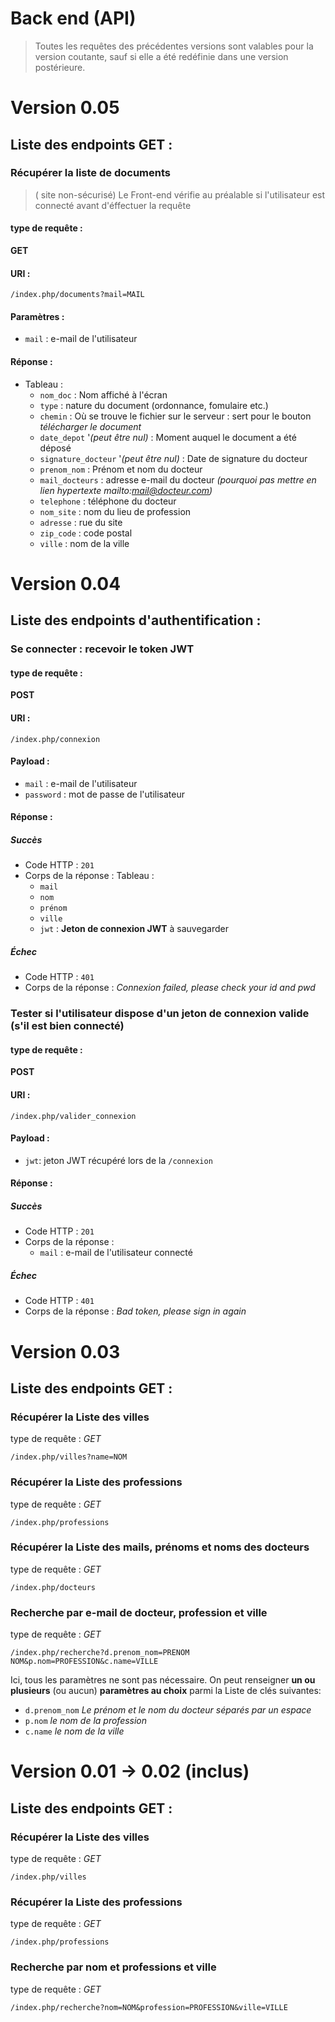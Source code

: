 # Back end (API)
> Toutes les requêtes des précédentes versions sont valables pour la version coutante, sauf si elle a été redéfinie dans une version postérieure.
# Version 0.05
## Liste des endpoints GET :
### Récupérer la liste de documents
> ( site non-sécurisé) Le Front-end vérifie au préalable si l'utilisateur est connecté avant d'éffectuer la requête
#### type de requête : 
**GET**
#### URI : 
```
/index.php/documents?mail=MAIL
```
#### Paramètres :
- `mail` :  e-mail de l'utilisateur
#### Réponse :
- Tableau :
  - `nom_doc` : Nom affiché à l'écran
  - `type` : nature du document (ordonnance, fomulaire etc.)
  - `chemin` : Où se trouve le fichier sur le serveur : sert pour le bouton *télécharger le document*
  - `date_depot` '*(peut être nul)* : Moment auquel le document a été déposé
  - `signature_docteur` '*(peut être nul)* : Date de signature du docteur
  - `prenom_nom` : Prénom et nom du docteur
  - `mail_docteurs` : adresse e-mail du docteur *(pourquoi pas mettre en lien hypertexte mailto:mail@docteur.com)*
  - `telephone` : téléphone du docteur
  - `nom_site` : nom du lieu de profession
  - `adresse` : rue du site
  - `zip_code` : code postal
  - `ville` : nom de la ville

# Version 0.04
## Liste des endpoints d'authentification :
### Se connecter : recevoir le token JWT
#### type de requête : 
**POST**
#### URI : 
```
/index.php/connexion
```
#### Payload :
- `mail` : e-mail de l'utilisateur
- `password` : mot de passe de l'utilisateur
#### Réponse :
##### Succès
- Code HTTP : `201`
- Corps de la réponse : Tableau :
  - `mail`
  - `nom`
  - `prénom`
  - `ville`
  - `jwt` : **Jeton de connexion JWT** à sauvegarder
##### Échec
- Code HTTP : `401`
- Corps de la réponse : *Connexion failed, please check your id and pwd*



### Tester si l'utilisateur dispose d'un jeton de connexion valide (s'il est bien connecté)
#### type de requête : 
**POST**
#### URI : 
```
/index.php/valider_connexion
```
#### Payload :
- `jwt`: jeton JWT récupéré lors de la `/connexion`
#### Réponse :
##### Succès
- Code HTTP : `201`
- Corps de la réponse :
  - `mail` : e-mail de l'utilisateur connecté
##### Échec
- Code HTTP : `401`
- Corps de la réponse : *Bad token, please sign in again*

# Version 0.03
## Liste des endpoints GET :
### Récupérer la Liste des villes
type de requête : *GET*

```
/index.php/villes?name=NOM
```

### Récupérer la Liste des professions
type de requête : *GET*

```
/index.php/professions
```

### Récupérer la Liste des mails, prénoms et noms des docteurs 
type de requête : *GET*

```
/index.php/docteurs
```
### Recherche par e-mail de docteur, profession et ville
type de requête : *GET*

```
/index.php/recherche?d.prenom_nom=PRENOM NOM&p.nom=PROFESSION&c.name=VILLE
```
Ici, tous les paramètres ne sont pas nécessaire. On peut renseigner **un ou plusieurs** (ou aucun) **paramètres au choix** parmi la Liste de clés suivantes:
- `d.prenom_nom` *Le prénom et le nom du docteur séparés par un espace*
- `p.nom` *le nom de la profession*
- `c.name` *le nom de la ville*


# Version 0.01 → 0.02 (inclus)
## Liste des endpoints GET :
### Récupérer la Liste des villes
type de requête : *GET*

```
/index.php/villes
```
### Récupérer la Liste des professions
type de requête : *GET*

```
/index.php/professions
```
### Recherche par nom et professions et ville
type de requête : *GET*

```
/index.php/recherche?nom=NOM&profession=PROFESSION&ville=VILLE
```